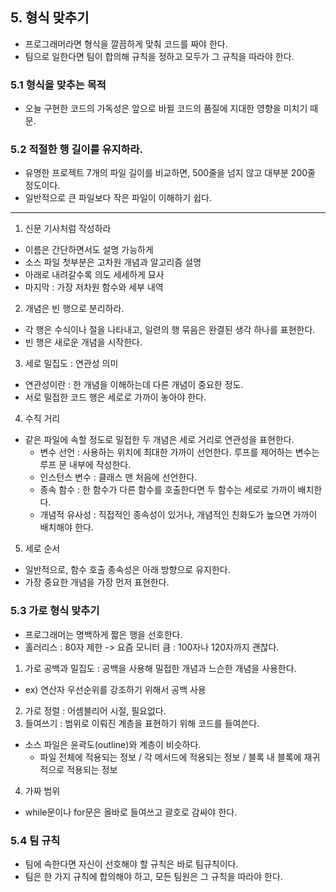 ## 5. 형식 맞추기

- 프로그래머라면 형식을 깔끔하게 맞춰 코드를 짜야 한다.
- 팀으로 일한다면 팀이 합의해 규칙을 정하고 모두가 그 규칙을 따라야 한다.

### 5.1 형식을 맞추는 목적

- 오늘 구현한 코드의 가독성은 앞으로 바뀔 코드의 품질에 지대한 영향을 미치기 때문.


### 5.2 적절한 행 길이를 유지하라.

- 유명한 프로젝트 7개의 파일 길이를 비교하면, 500줄을 넘지 않고 대부분 200줄 정도이다.
- 일반적으로 큰 파일보다 작은 파일이 이해하기 쉽다.

--- 

1. 신문 기사처럼 작성하라
 - 이름은 간단하면서도 설명 가능하게
 - 소스 파일 첫부분은 고차원 개념과 알고리즘 설명
 - 아래로 내려갈수록 의도 세세하게 묘사
 - 마지막 : 가장 저차원 함수와 세부 내역

2. 개념은 빈 행으로 분리하라.
 - 각 행은 수식이나 절을 나타내고, 일련의 행 묶음은 완결된 생각 하나를 표현한다.
 - 빈 행은 새로운 개념을 시작한다.

3. 세로 밀집도 : 연관성 의미
 - 연관성이란 : 한 개념을 이해하는데 다른 개념이 중요한 정도. 
 - 서로 밀접한 코드 행은 세로로 가까이 놓아야 한다.
 
4. 수직 거리
 - 같은 파일에 속할 정도로 밀접한 두 개념은 세로 거리로 연관성을 표현한다.
    - 변수 선언 : 사용하는 위치에 최대한 가까이 선언한다. 루프를 제어하는 변수는 루프 문 내부에 작성한다.
    - 인스턴스 변수 : 클래스 맨 처음에 선언한다.
    - 종속 함수 : 한 함수가 다른 함수를 호출한다면 두 함수는 세로로 가까이 배치한다.
    - 개념적 유사성 : 직접적인 종속성이 있거나, 개념적인 친화도가 높으면 가까이 배치해야 한다.

5. 세로 순서
 - 일반적으로, 함수 호출 종속성은 아래 방향으로 유지한다.
 - 가장 중요한 개념을 가장 먼저 표현한다.
 
 
 ### 5.3 가로 형식 맞추기
 - 프로그래머는 명백하게 짧은 행을 선호한다.
 - 홀러리스 : 80자 제한 -> 요즘 모니터 큼 : 100자나 120자까지 괜찮다.
 
 1. 가로 공백과 밀집도 : 공백을 사용해 밀접한 개념과 느슨한 개념을 사용한다.
  - ex) 연산자 우선순위를 강조하기 위해서 공백 사용
 2. 가로 정렬 : 어셈블리어 시절, 필요없다.
 3. 들여쓰기 : 범위로 이뤄진 계층을 표현하기 위해 코드를 들여쓴다.
  - 소스 파일은 윤곽도(outline)와 계층이 비슷하다. 
     - 파일 전체에 적용되는 정보 / 각 메서드에 적용되는 정보 / 블록 내 블록에 재귀적으로 적용되는 정보
 4. 가짜 범위
  - while문이나 for문은 올바로 들여쓰고 괄호로 감싸야 한다. 
  
  
 ### 5.4 팀 규칙
 
  - 팀에 속한다면 자신이 선호해야 할 규칙은 바로 팀규칙이다.
  - 팀은 한 가지 규칙에 합의해야 하고, 모든 팀원은 그 규칙을 따라야 한다.
  